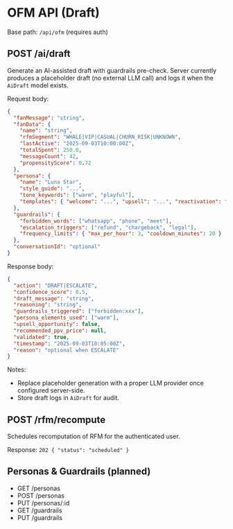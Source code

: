 # OFM API (Draft)

Base path: `/api/ofm` (requires auth)

## POST /ai/draft
Generate an AI-assisted draft with guardrails pre-check. Server currently produces a placeholder draft (no external LLM call) and logs it when the `AiDraft` model exists.

Request body:
```json
{
  "fanMessage": "string",
  "fanData": {
    "name": "string",
    "rfmSegment": "WHALE|VIP|CASUAL|CHURN_RISK|UNKNOWN",
    "lastActive": "2025-09-03T10:00:00Z",
    "totalSpent": 250.0,
    "messageCount": 42,
    "propensityScore": 0.72
  },
  "persona": {
    "name": "Luna Star",
    "style_guide": "...",
    "tone_keywords": ["warm", "playful"],
    "templates": { "welcome": "...", "upsell": "...", "reactivation": "..." }
  },
  "guardrails": {
    "forbidden_words": ["whatsapp", "phone", "meet"],
    "escalation_triggers": ["refund", "chargeback", "legal"],
    "frequency_limits": { "max_per_hour": 3, "cooldown_minutes": 20 }
  },
  "conversationId": "optional"
}
```

Response body:
```json
{
  "action": "DRAFT|ESCALATE",
  "confidence_score": 0.5,
  "draft_message": "string",
  "reasoning": "string",
  "guardrails_triggered": ["forbidden:xxx"],
  "persona_elements_used": ["warm"],
  "upsell_opportunity": false,
  "recommended_ppv_price": null,
  "validated": true,
  "timestamp": "2025-09-03T10:05:00Z",
  "reason": "optional when ESCALATE"
}
```

Notes:
- Replace placeholder generation with a proper LLM provider once configured server-side.
- Store draft logs in `AiDraft` for audit.

## POST /rfm/recompute
Schedules recomputation of RFM for the authenticated user.

Response: `202 { "status": "scheduled" }`

## Personas & Guardrails (planned)
- GET /personas
- POST /personas
- PUT /personas/:id
- GET /guardrails
- PUT /guardrails

